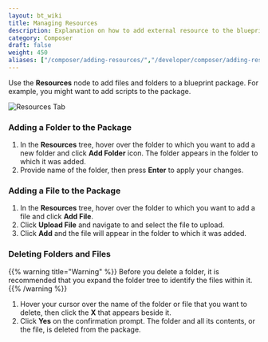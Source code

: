 ```yaml
---
layout: bt_wiki
title: Managing Resources
description: Explanation on how to add external resource to the blueprint
category: Composer
draft: false
weight: 450
aliases: ["/composer/adding-resources/","/developer/composer/adding-resources/"]
---
```

Use the **Resources** node to add files and folders to a blueprint package. For example, you might want to add scripts to the package.

![Resources Tab]( /images/composer/source-view.png )


### Adding a Folder to the Package

1. In the **Resources** tree, hover over the folder to which you want to add a new folder and click **Add Folder** icon. The folder appears in the folder to which it was added.
2. Provide name of the folder, then press **Enter** to apply your changes.


### Adding a File to the Package

1. In the **Resources** tree, hover over the folder to which you want to add a file and click **Add File**.
2. Click **Upload File** and navigate to and select the file to upload.
3. Click **Add** and the file will appear in the folder to which it was added.


### Deleting Folders and Files

{{% warning title="Warning" %}}
Before you delete a folder, it is recommended that you expand the folder tree to identify the files within it.
{{% /warning %}}

1. Hover your cursor over the name of the folder or file that you want to delete, then click the **X** that appears beside it.
2. Click **Yes** on the confirmation prompt. The folder and all its contents, or the file, is deleted from the package. 
